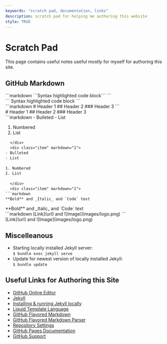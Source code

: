 ```yaml
---
keywords: "scratch pad, documentation, links"
description: scratch pad for helping me authoring this website
style: TRUE
---
```


# Scratch Pad

This page contains useful notes useful mostly for myself for authoring
this site.

## GitHub Markdown

<div class="md-container">
  <div class="item" markdown="1">
```markdown
```Syntax highlighted code block```
```
  </div>
  <div class="item" markdown="1">
```
Syntax highlighted code block
```
  </div>
  <div class="item" markdown="1">
```markdown
# Header 1
## Header 2
### Header 3
```
  </div>
  <div class="item" markdown="1">
# Header 1
## Header 2
### Header 3
  </div>
  <div class="item" markdown="1">
```markdown
- Bulleted
- List

1. Numbered
2. List
```
  </div>
  <div class="item" markdown="1">
- Bulleted
- List

1. Numbered
2. List

  </div>
  <div class="item" markdown="1">
```markdown
**Bold** and _Italic_ and `Code` text
```
  </div>
  <div class="item" markdown="1">
**Bold** and _Italic_ and `Code` text
  </div>
  <div class="item" markdown="1">
```markdown
[Link](url) and ![Image](images/logo.png)
```
  </div>
  <div class="item" markdown="1">
[Link](url) and ![Image](images/logo.png)
  </div>
</div>

## Miscelleanous

* Starting locally installed Jekyll server:<br />
  ```$ bundle exec jekyll serve```
* Update for newest version of locally installed Jekyll:<br />
   ```$ bundle update```

## Useful Links for Authoring this Site

- [GitHub Online Editor](https://github.com/soundpaint/soundpaint.github.io/edit/master/README.md)
- [Jekyll](https://jekyllrb.com/)
- [Installing &amp; running Jekyll locally](https://help.github.com/en/enterprise/2.14/user/articles/setting-up-your-github-pages-site-locally-with-jekyll)
- [Liquid Template Language](https://shopify.github.io/liquid/)
- [GitHub Flavored Markdown](https://guides.github.com/features/mastering-markdown/)
- [GitHub Flavored Markdown Parser](https://github.com/markedjs/marked)
- [Repository Settings](https://github.com/soundpaint/soundpaint.github.io/settings)
- [GitHub Pages Documentation](https://help.github.com/categories/github-pages-basics/)
- [GitHub Support](https://github.com/contact)
